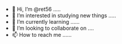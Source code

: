 - 👋 Hi, I’m @ret56 .....
- 👀 I’m interested in studying new things .....
- 🌱 I’m currently learning ......
- 💞️ I’m looking to collaborate on ....
- 📫 How to reach me ......
  

<!---
ret56/ret56 is a ✨ special ✨ repository because its `README.md` (this file) appears on your GitHub profile.
You can click the Preview link to take a look at your changes.
--->
